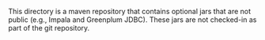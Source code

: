 This directory is a maven repository that contains optional jars that
are not public (e.g., Impala and Greenplum JDBC).  These jars are not
checked-in as part of the git repository.